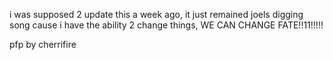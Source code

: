 i was supposed 2 update this a week ago, it just remained joels digging song cause i have the ability 2 change things, WE CAN CHANGE FATE!!11!!!!!

<p> pfp by cherrifire
